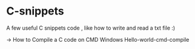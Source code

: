# C-snippets
A few useful C snippets code , like how to write and read a txt file :)

-> How to Compile a C code on CMD Windows
        Hello-world-cmd-compile

